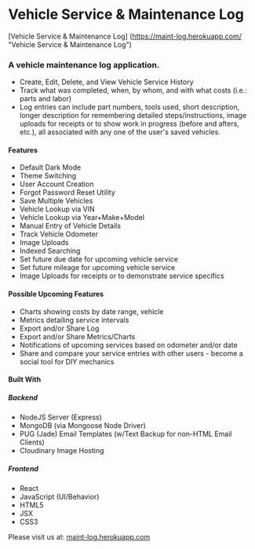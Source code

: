 # Vehicle Service & Maintenance Log
[Vehicle Service & Maintenance Log] (https://maint-log.herokuapp.com/ "Vehicle Service & Maintenance Log")

### A vehicle maintenance log application. 
- Create, Edit, Delete, and View Vehicle Service History
- Track what was completed, when, by whom, and with what costs (i.e.: parts and labor)
- Log entries can include part numbers, tools used, short description, longer description for remembering detailed steps/instructions, image uploads for receipts or to show work in progress (before and afters, etc.), all associated with any one of the user's saved vehicles. 

#### Features
- Default Dark Mode
- Theme Switching
- User Account Creation
- Forgot Password Reset Utility
- Save Multiple Vehicles
- Vehicle Lookup via VIN
- Vehicle Lookup via Year+Make+Model
- Manual Entry of Vehicle Details
- Track Vehicle Odometer
- Image Uploads
- Indexed Searching
- Set future due date for upcoming vehicle service
- Set future mileage for upcoming vehicle service
- Image Uploads for receipts or to demonstrate service specifics

#### Possible Upcoming Features
- Charts showing costs by date range, vehicle
- Metrics detailing service intervals
- Export and/or Share Log 
- Export and/or Share Metrics/Charts
- Notifications of upcoming services based on odometer and/or date
- Share and compare your service entries with other users - become a social tool for DIY mechanics

#### Built With
##### Backend
- NodeJS Server (Express)
- MongoDB (via Mongoose Node Driver)
- PUG (Jade) Email Templates (w/Text Backup for non-HTML Email Clients)
- Cloudinary Image Hosting

##### Frontend
- React
- JavaScript (UI/Behavior)
- HTML5
- JSX
- CSS3

Please visit us at: [maint-log.herokuapp.com](https://maint-log.herokuapp.com "Vehicle Service & Maintenance Log")
